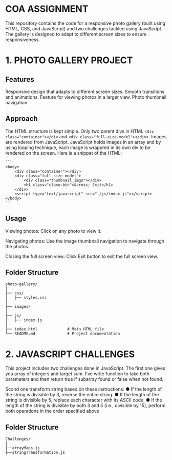 # COA ASSIGNMENT

This repository contains the code for a responsive photo gallery (built using HTML, CSS, and JavaScript) and two challenges tackled using JavaScript. The gallery is designed to adapt to different screen sizes to ensure responsiveness.

# 1. PHOTO GALLERY PROJECT
## Features
Responsive design that adapts to different screen sizes.
Smooth transitions and animations.
Feature for viewing photos in a larger view.
Photo thumbnail navigation

## Approach

The HTML structure is kept simple. Only two parent divs in HTML `<div class="container"></div` and `<div class="full-size-model"></div>`. Images are rendered from JavaScript. JavaScript holds images in an array and by using looping technique, each image is wrappred in its own div to be rendered on the screen.
Here is a snippet of the HTML:

    ```
    <body>
        <div class="container"></div>
        <div class="full-size-model">
            <div class="thumbnail_imgs"></div>
            <h1 class="close-btn">&cross; Exit</h1>
        </div>
        <script type="text/javascript" src="./js/index.js"></script>
    </body>
    ```
## Usage

Viewing photos: Click on any photo to view it.

Navigating photos: Use the image thumbnail navigation to navigate through the photos.

Closing the full screen view: Click Exit button to exit the full screen view.

## Folder Structure
```
photo-gallery/
│
├── css/
│   ├── styles.css
│
├── images/             
│
├── js/
│   ├── index.js
│
├── index.html             # Main HTML file
└── README.md              # Project documentation
```

# 2. JAVASCRIPT CHALLENGES
This project includes two challenges done in JavaScript. The first one gives you array of integers and target sum. I've write function to take both parameters and then return true if subarray found or false when not found.

Scond one transform string based on these instructions:
    ● If the length of the string is divisible by 3, reverse the entire string.
    ● If the length of the string is divisible by 5, replace each character with its ASCII code.
    ● If the length of the string is divisible by both 3 and 5 (i.e., divisible by 15), perform
    both operations in the order specified above
## Folder Structure
```
Challenges/
│
├──arrayMaps.js
├──stringTransformation.js

```
